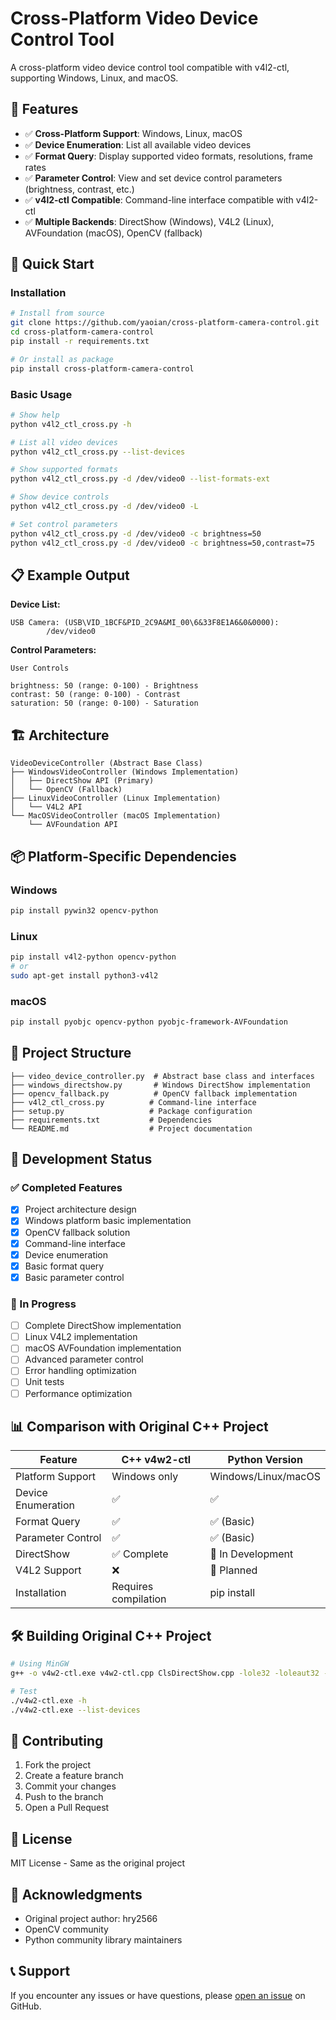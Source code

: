 # Cross-Platform Video Device Control Tool

A cross-platform video device control tool compatible with v4l2-ctl, supporting Windows, Linux, and macOS.

## 🌟 Features

- ✅ **Cross-Platform Support**: Windows, Linux, macOS
- ✅ **Device Enumeration**: List all available video devices
- ✅ **Format Query**: Display supported video formats, resolutions, frame rates
- ✅ **Parameter Control**: View and set device control parameters (brightness, contrast, etc.)
- ✅ **v4l2-ctl Compatible**: Command-line interface compatible with v4l2-ctl
- ✅ **Multiple Backends**: DirectShow (Windows), V4L2 (Linux), AVFoundation (macOS), OpenCV (fallback)

## 🚀 Quick Start

### Installation

```bash
# Install from source
git clone https://github.com/yaoian/cross-platform-camera-control.git
cd cross-platform-camera-control
pip install -r requirements.txt

# Or install as package
pip install cross-platform-camera-control
```

### Basic Usage

```bash
# Show help
python v4l2_ctl_cross.py -h

# List all video devices
python v4l2_ctl_cross.py --list-devices

# Show supported formats
python v4l2_ctl_cross.py -d /dev/video0 --list-formats-ext

# Show device controls
python v4l2_ctl_cross.py -d /dev/video0 -L

# Set control parameters
python v4l2_ctl_cross.py -d /dev/video0 -c brightness=50
python v4l2_ctl_cross.py -d /dev/video0 -c brightness=50,contrast=75
```

## 📋 Example Output

**Device List:**
```
USB Camera: (USB\VID_1BCF&PID_2C9A&MI_00\6&33F8E1A6&0&0000):
        /dev/video0
```

**Control Parameters:**
```
User Controls

brightness: 50 (range: 0-100) - Brightness
contrast: 50 (range: 0-100) - Contrast
saturation: 50 (range: 0-100) - Saturation
```

## 🏗️ Architecture

```
VideoDeviceController (Abstract Base Class)
├── WindowsVideoController (Windows Implementation)
│   ├── DirectShow API (Primary)
│   └── OpenCV (Fallback)
├── LinuxVideoController (Linux Implementation)
│   └── V4L2 API
└── MacOSVideoController (macOS Implementation)
    └── AVFoundation API
```

## 📦 Platform-Specific Dependencies

### Windows
```bash
pip install pywin32 opencv-python
```

### Linux
```bash
pip install v4l2-python opencv-python
# or
sudo apt-get install python3-v4l2
```

### macOS
```bash
pip install pyobjc opencv-python pyobjc-framework-AVFoundation
```

## 📁 Project Structure

```
├── video_device_controller.py  # Abstract base class and interfaces
├── windows_directshow.py       # Windows DirectShow implementation
├── opencv_fallback.py          # OpenCV fallback implementation
├── v4l2_ctl_cross.py          # Command-line interface
├── setup.py                   # Package configuration
├── requirements.txt           # Dependencies
└── README.md                  # Project documentation
```

## 🔧 Development Status

### ✅ Completed Features
- [x] Project architecture design
- [x] Windows platform basic implementation
- [x] OpenCV fallback solution
- [x] Command-line interface
- [x] Device enumeration
- [x] Basic format query
- [x] Basic parameter control

### 🚧 In Progress
- [ ] Complete DirectShow implementation
- [ ] Linux V4L2 implementation
- [ ] macOS AVFoundation implementation
- [ ] Advanced parameter control
- [ ] Error handling optimization
- [ ] Unit tests
- [ ] Performance optimization

## 📊 Comparison with Original C++ Project

| Feature | C++ v4w2-ctl | Python Version |
|---------|--------------|----------------|
| Platform Support | Windows only | Windows/Linux/macOS |
| Device Enumeration | ✅ | ✅ |
| Format Query | ✅ | ✅ (Basic) |
| Parameter Control | ✅ | ✅ (Basic) |
| DirectShow | ✅ Complete | 🔄 In Development |
| V4L2 Support | ❌ | 🔄 Planned |
| Installation | Requires compilation | pip install |

## 🛠️ Building Original C++ Project

```bash
# Using MinGW
g++ -o v4w2-ctl.exe v4w2-ctl.cpp ClsDirectShow.cpp -lole32 -loleaut32 -lstrmiids

# Test
./v4w2-ctl.exe -h
./v4w2-ctl.exe --list-devices
```

## 🤝 Contributing

1. Fork the project
2. Create a feature branch
3. Commit your changes
4. Push to the branch
5. Open a Pull Request

## 📄 License

MIT License - Same as the original project

## 🙏 Acknowledgments

- Original project author: hry2566
- OpenCV community
- Python community library maintainers

## 📞 Support

If you encounter any issues or have questions, please [open an issue](https://github.com/yaoian/cross-platform-camera-control/issues) on GitHub.
